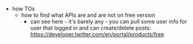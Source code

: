 
  * how TOs
    * how to find what APIs are and are not on free version
      * can see here - it's barely any - you can pull some user info for user that logged in and can create/delete posts: https://developer.twitter.com/en/portal/products/free
